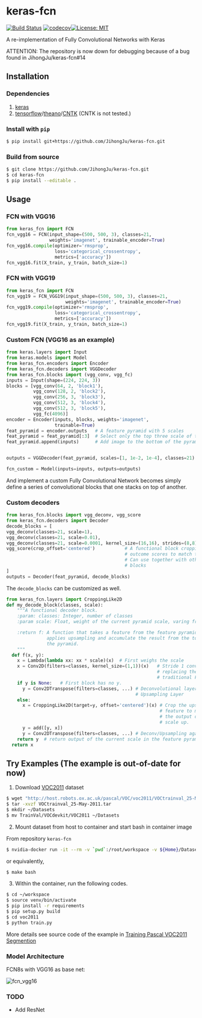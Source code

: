 # keras-fcn

[![Build Status](https://travis-ci.org/JihongJu/keras-fcn.svg?branch=master)](https://travis-ci.org/JihongJu/keras-fcn) [![codecov](https://codecov.io/gh/jihongju/keras-fcn/branch/master/graph/badge.svg)](https://codecov.io/gh/jihongju/keras-fcn)[![License: MIT](https://img.shields.io/badge/License-MIT-yellow.svg)](https://opensource.org/licenses/MIT)

A re-implementation of Fully Convolutional Networks with Keras

ATTENTION: The repository is now down for debugging because of a bug found in JihongJu/keras-fcn#14

## Installation

### Dependencies


1. [keras](https://keras.io/#installation)
2. [tensorflow](https://www.tensorflow.org/install/)/[theano](http://deeplearning.net/software/theano/install.html)/[CNTK](https://docs.microsoft.com/en-us/cognitive-toolkit/Setup-CNTK-on-your-machine) (CNTK is not tested.)


### Install with `pip`

```bash
$ pip install git+https://github.com/JihongJu/keras-fcn.git
```


### Build from source

```bash
$ git clone https://github.com/JihongJu/keras-fcn.git
$ cd keras-fcn
$ pip install --editable .
```

## Usage

### FCN with VGG16

```python
from keras_fcn import FCN
fcn_vgg16 = FCN(input_shape=(500, 500, 3), classes=21,  
                weights='imagenet', trainable_encoder=True)
fcn_vgg16.compile(optimizer='rmsprop',
                  loss='categorical_crossentropy',
                  metrics=['accuracy'])
fcn_vgg16.fit(X_train, y_train, batch_size=1)
```

### FCN with VGG19

```python
from keras_fcn import FCN
fcn_vgg19 = FCN_VGG19(input_shape=(500, 500, 3), classes=21,  
                      weights='imagenet', trainable_encoder=True)
fcn_vgg19.compile(optimizer='rmsprop',
                  loss='categorical_crossentropy',
                  metrics=['accuracy'])
fcn_vgg19.fit(X_train, y_train, batch_size=1)
```

### Custom FCN (VGG16 as an example)

```python
from keras.layers import Input
from keras.models import Model
from keras_fcn.encoders import Encoder
from keras_fcn.decoders import VGGDecoder
from keras_fcn.blocks import (vgg_conv, vgg_fc)
inputs = Input(shape=(224, 224, 3))
blocks = [vgg_conv(64, 2, 'block1'),
          vgg_conv(128, 2, 'block2'),
          vgg_conv(256, 3, 'block3'),
          vgg_conv(512, 3, 'block4'),
          vgg_conv(512, 3, 'block5'),
          vgg_fc(4096)]
encoder = Encoder(inputs, blocks, weights='imagenet',
                  trainable=True)
feat_pyramid = encoder.outputs   # A feature pyramid with 5 scales
feat_pyramid = feat_pyramid[:3]  # Select only the top three scale of the pyramid
feat_pyramid.append(inputs)      # Add image to the bottom of the pyramid


outputs = VGGDecoder(feat_pyramid, scales=[1, 1e-2, 1e-4], classes=21)

fcn_custom = Model(inputs=inputs, outputs=outputs)
```

And implement a custom Fully Convolutional Network becomes simply define a series of convolutional blocks that one stacks on top of another.

### Custom decoders

```python
from keras_fcn.blocks import vgg_deconv, vgg_score
from keras_fcn.decoders import Decoder
decode_blocks = [
vgg_deconv(classes=21, scale=1),            
vgg_deconv(classes=21, scale=0.01),
vgg_deconv(classes=21, scale=0.0001, kernel_size=(16,16), strides=(8,8)),
vgg_score(crop_offset='centered')           # A functional block cropping the
                                            # outcome scores to match the image.
                                            # Can use together with other custom
                                            # blocks
]
outputs = Decoder(feat_pyramid, decode_blocks)

```

The `decode_blocks` can be customized as well.

```python
from keras_fcn.layers import CroppingLike2D
def my_decode_block(classes, scale):
    """A functional decoder block.
    :param: classes: Integer, number of classes
    :param scale: Float, weight of the current pyramid scale, varing from 0 to 1

    :return f: A function that takes a feature from the feature pyramid, x,
               applies upsampling and accumulate the result from the top of
               the pyramid.
    """
  def f(x, y):
    x = Lambda(lambda xx: xx * scale)(x)  # First weighs the scale
    x = Conv2D(filters=classes, kernel_size=(1,1))(x)   # Stride 1 conv layers,  
                                                        # replacing the
                                                        # traditional FC layer.
    if y is None:   # First block has no y.
      y = Conv2DTranspose(filters=classes, ...) # Deconvolutional layer or
                                                # Upsampling Layer
    else:
      x = CroppingLike2D(target=y, offset='centered')(x) # Crop the upsampled
                                                         # feature to match
                                                         # the output of one
                                                         # scale up.
      y = add([y, x])
      y = Conv2DTranspose(filters=classes, ...) # Deconv/Upsampling again.
    return y  # return output of the current scale in the feature pyramid
  return x

```

## Try Examples (The example is out-of-date for now)

1. Download [VOC2011](http://host.robots.ox.ac.uk/pascal/VOC/voc2011/) dataset

```bash
$ wget "http://host.robots.ox.ac.uk/pascal/VOC/voc2011/VOCtrainval_25-May-2011.tar"
$ tar -xvzf VOCtrainval_25-May-2011.tar
$ mkdir ~/Datasets
$ mv TrainVal/VOCdevkit/VOC2011 ~/Datasets
```

2. Mount dataset from host to container and start bash in container image

From repository `keras-fcn`

```bash
$ nvidia-docker run -it --rm -v `pwd`:/root/workspace -v ${Home}/Datasets/:/root/workspace/data jihong/keras-gpu bash
```

or equivalently,
```bash
$ make bash
```

3. Within the container, run the following codes.

```bash
$ cd ~/workspace
$ source venv/bin/activate
$ pip install -r requirements
$ pip setup.py build
$ cd voc2011
$ python train.py
```

More details see source code of the example in [Training Pascal VOC2011 Segmention](https://github.com/JihongJu/keras-fcn/blob/master/voc2011/train.py)


### Model Architecture

FCN8s with VGG16 as base net:

![fcn_vgg16](fcn_vgg16.png)


### TODO

 - Add ResNet

